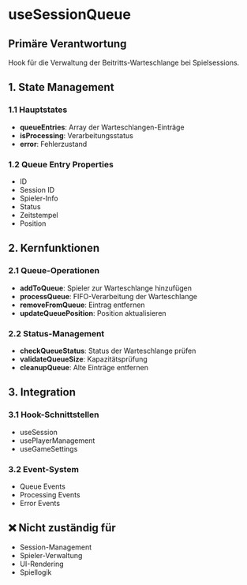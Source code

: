 # useSessionQueue

## Primäre Verantwortung
Hook für die Verwaltung der Beitritts-Warteschlange bei Spielsessions.

## 1. State Management

### 1.1 Hauptstates
- **queueEntries**: Array der Warteschlangen-Einträge
- **isProcessing**: Verarbeitungsstatus
- **error**: Fehlerzustand

### 1.2 Queue Entry Properties
- ID
- Session ID
- Spieler-Info
- Status
- Zeitstempel
- Position

## 2. Kernfunktionen

### 2.1 Queue-Operationen
- **addToQueue**: Spieler zur Warteschlange hinzufügen
- **processQueue**: FIFO-Verarbeitung der Warteschlange
- **removeFromQueue**: Eintrag entfernen
- **updateQueuePosition**: Position aktualisieren

### 2.2 Status-Management
- **checkQueueStatus**: Status der Warteschlange prüfen
- **validateQueueSize**: Kapazitätsprüfung
- **cleanupQueue**: Alte Einträge entfernen

## 3. Integration

### 3.1 Hook-Schnittstellen
- useSession
- usePlayerManagement
- useGameSettings

### 3.2 Event-System
- Queue Events
- Processing Events
- Error Events

## ❌ Nicht zuständig für
- Session-Management
- Spieler-Verwaltung
- UI-Rendering
- Spiellogik